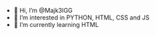- 👋 Hi, I’m @Majk3lGG
- 👀 I’m interested in PYTHON, HTML, CSS and JS
- 🌱 I’m currently learning HTML

<!---
Majk3lGG/Majk3lGG is a ✨ special ✨ repository because its `README.md` (this file) appears on your GitHub profile.
You can click the Preview link to take a look at your changes.
--->
